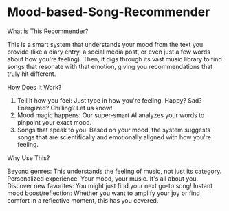# Mood-based-Song-Recommender

What is This Recommender? 

This is a smart system that understands your mood from the text you provide (like a diary entry, a social media post, or even just a few words about how you're feeling). Then, it digs through its vast music library to find songs that resonate with that emotion, giving you recommendations that truly hit different.


How Does It Work?

1.  Tell it how you feel: Just type in how you're feeling. Happy? Sad? Energized? Chilling? Let us know!
2.  Mood magic happens: Our super-smart AI analyzes your words to pinpoint your exact mood.
3.  Songs that speak to you: Based on your mood, the system suggests songs that are scientifically and emotionally aligned with how you're feeling.



Why Use This? 

Beyond genres: This understands the feeling of music, not just its category.
Personalized experience: Your mood, your music. It's all about you.
Discover new favorites: You might just find your next go-to song!
Instant mood boost/reflection: Whether you want to amplify your joy or find comfort in a reflective moment, this has you covered.

